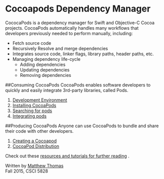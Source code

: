 # Cocoapods Dependency Manager

CococaPods is a dependency manager for Swift and Objective-C Cocoa projects. CocoaPods automatically handles many workflows that developers previously needed to perform manually, including:  

* Fetch source code
* Recursively Resolve and merge dependencies
* Integrates source code, linker flags, library paths, header paths, etc.
* Managing dependency life-cycle
  - Adding dependencies
  - Updating dependencies
  - Removing dependencies

##Consuming CocoaPods
CocoaPods enables software developers to quickly and easily integrate 3rd-party libraries, called Pods.

1. [Development Environment](dev-environment.md)  
2. [Installing CocoaPods](install-cocoapods.md)  
3. [Searching for pods](searching-for-cocoapods.md)  
4. [Integrating pods](integrating-pods.md)  

##Producing CocoaPods
Anyone can use CocoaPods to bundle and share their code with other developers.

1. [Creating a Cocoapod](creating-pods.md)  
2. [CocoaPod Distribution](distributing-pods.md)  

Check out these [resources and tutorials for further reading](Further-reading-and-resources.md)  .

Written by [Matthew Thomas](mailto:matt@bocosoft.net)  
Fall 2015, CSCI 5828
